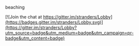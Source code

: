 beaching


[![Join the chat at https://gitter.im/stranders/Lobby](https://badges.gitter.im/stranders/Lobby.svg)](https://gitter.im/stranders/Lobby?utm_source=badge&utm_medium=badge&utm_campaign=pr-badge&utm_content=badge)